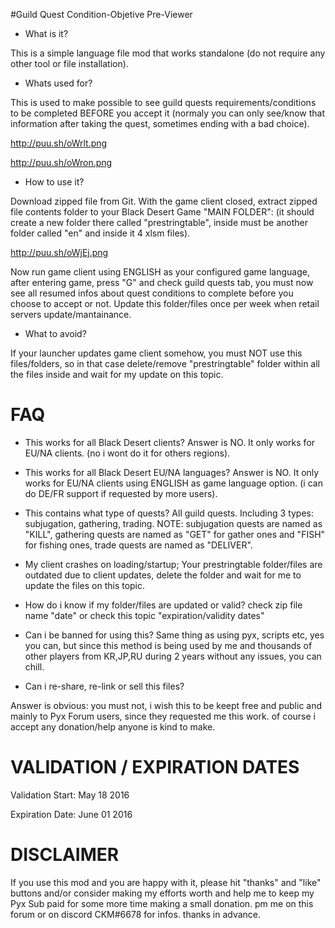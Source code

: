 #Guild Quest Condition-Objetive Pre-Viewer

* What is it?

This is a simple language file mod that works standalone (do not require any other tool or file installation).

* Whats used for?

This is used to make possible to see guild quests requirements/conditions to be completed BEFORE you accept it (normaly you can only see/know that information after taking the quest, sometimes ending with a bad choice).

http://puu.sh/oWrlt.png

http://puu.sh/oWron.png

* How to use it?

Download zipped file from Git.
With the game client closed, extract zipped file contents folder to your Black Desert Game "MAIN FOLDER": 
(it should create a new folder there called "prestringtable", inside must be another folder called "en" and inside it 4 xlsm files).

http://puu.sh/oWjEj.png

Now run game client using ENGLISH as your configured game language, after entering game, press "G" and check guild quests tab, you must now see all resumed infos about quest conditions to complete before you choose to accept or not.
Update this folder/files once per week when retail servers update/mantainance.

* What to avoid?

If your launcher updates game client somehow, you must NOT use this files/folders, so in that case delete/remove "prestringtable" folder within all the files inside and wait for my update on this topic.

# FAQ

* This works for all Black Desert clients?
Answer is NO. It only works for EU/NA clients. (no i wont do it for others regions).

* This works for all Black Desert EU/NA languages?
Answer is NO. It only works for EU/NA clients using ENGLISH as game language option. (i can do DE/FR support if requested by more users).

* This contains what type of quests?
All guild quests. Including 3 types: subjugation, gathering, trading.
NOTE: subjugation quests are named as "KILL", gathering quests are named as "GET" for gather ones and "FISH" for fishing ones, trade quests are named as "DELIVER".

* My client crashes on loading/startup;
Your prestringtable folder/files are outdated due to client updates, delete the folder and wait for me to update the files on this topic.

* How do i know if my folder/files are updated or valid?
check zip file name "date" or check this topic "expiration/validity dates"

* Can i be banned for using this?
Same thing as using pyx, scripts etc, yes you can, but since this method is being used by me and thousands of other players from KR,JP,RU during 2 years without any issues, you can chill.

* Can i re-share, re-link or sell this files?

Answer is obvious: you must not, i wish this to be keept free and public and mainly to Pyx Forum users, since they requested me this work. of course i accept any donation/help anyone is kind to make.

# VALIDATION / EXPIRATION DATES

Validation Start: May 18 2016

Expiration Date: June 01 2016

# DISCLAIMER

If you use this mod and you are happy with it, please hit "thanks" and "like" buttons and/or consider making my efforts worth and help me to keep my Pyx Sub paid for some more time making a small donation. pm me on this forum or on discord CKM#6678 for infos. thanks in advance.
